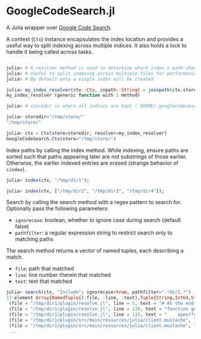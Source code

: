 # GoogleCodeSearch.jl

A Julia wrapper over [Google Code Search](https://github.com/google/codesearch).

A context (`Ctx`) instance encapsulates the index location and provides a useful way to split indexing across multiple indices. It also holds a lock to handle it being called across tasks.

```julia

julia> # A resolver method is used to determine which index a path should be indexed in.
julia> # Useful to split indexing across multiple files for performance.
julia> # By default only a single index will be created.

julia> my_index_resolver(ctx::Ctx, inpath::String) = joinpath(ctx.store, "myindex")
my_index_resolver (generic function with 1 method)

julia> # storedir is where all indices are kept (`$HOME/.googlecodesearchjl` by default)

julia> storedir="/tmp/store/"
"/tmp/store/"

julia> ctx = Ctx(store=storedir, resolver=my_index_resolver)
GoogleCodeSearch.Ctx(store="/tmp/store/")
```

Index paths by calling the index method. While indexing, ensure paths are sorted such that paths appearing later are not substrings of those earlier. Otherwise, the earlier indexed entries are erased (strange behavior of `cindex`).

```julia
julia> index(ctx, "/tmp/dir1");

julia> index(ctx, ["/tmp/dir2", "/tmp/dir3", "/tmp/dir4"]);
```

Search by calling the search method with a regex pattern to search for. Optionally pass the following parameters:
- `ignorecase`: boolean, whether to ignore case during search (default false)
- `pathfilter`: a regular expression string to restrict search only to matching paths

The search method returns a vector of named tuples, each describing a match.
- `file`: path that matched
- `line`: line number therein that matched
- `text`: text that matched

```julia
julia> search(ctx, "Include"; ignorecase=true, pathfilter=".*dir1.*")
17-element Array{NamedTuple{(:file, :line, :text),Tuple{String,Int64,String}},1}:
 (file = "/tmp/dir1/plugin/resolve.jl", line = 5, text = "# At the end it walks through the dependency tree and outputs include statements in the correct order.\n")                              
 (file = "/tmp/dir1/plugin/resolve.jl", line = 110, text = "function genincludes(folder::String)\n")                                                                                              
 (file = "/tmp/dir1/plugin/resolve.jl", line = 115, text = "    open(fullsrcpath(folder, \"modelincludes.jl\"), \"w\") do inclfile\n")                                                            
 (file = "/tmp/dir1/plugin/src/main/resources/julia/client.mustache", line = 13, text = "include(\"modelincludes.jl\")\n")                                                                        
 (file = "/tmp/dir1/plugin/src/main/resources/julia/client.mustache", line = 15, text = "include(\"api_{{classname}}.jl\"){{/apis}}{{/apiInfo}}\n")                                               
 ...
```

